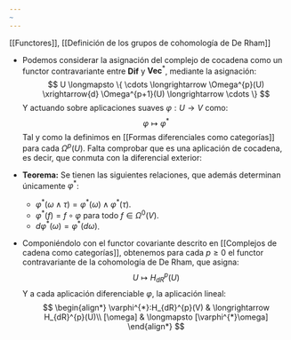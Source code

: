 ```yaml
---
~
---
```

[[Functores]], [[Definición de los grupos de cohomología de De Rham]]

- Podemos considerar la asignación del complejo de cocadena como un functor contravariante entre $\mathbf{Dif}$ y $\mathbf{Vec}^{*}$, mediante la asignación:$$
U \longmapsto \{ \cdots \longrightarrow  \Omega^{p}(U) \xrightarrow{d} \Omega^{p+1}(U) \longrightarrow  \cdots \}
$$Y actuando sobre aplicaciones suaves $\varphi:U\longrightarrow V$ como:$$
\varphi \longmapsto \varphi^*
$$Tal y como la definimos en [[Formas diferenciales como categorías]] para cada $\Omega^p(U)$. Falta comprobar que es una aplicación de cocadena, es decir, que conmuta con la diferencial exterior:
- **Teorema:** Se tienen las siguientes relaciones, que además determinan únicamente $\varphi^{*}$:
	- $\varphi^{*}(\omega \wedge \tau)=\varphi^{*}(\omega) \wedge \varphi^{*}(\tau)$.
	- $\varphi^{*}(f) = f \circ \varphi$ para todo $f \in \Omega^{0}(V)$.
	- $d\varphi^{*}(\omega) = \varphi^{*} (d \omega)$.

- Componiéndolo con el functor covariante descrito en [[Complejos de cadena como categorías]], obtenemos para cada $p \geq 0$ el functor contravariante de la cohomología de De Rham, que asigna:$$
U \longmapsto H_{dR}^{p}(U)
$$Y a cada aplicación diferenciable $\varphi$, la aplicación lineal:$$
\begin{align*}
\varphi^{*}:H_{dR}^{p}(V) & \longrightarrow H_{dR}^{p}(U)\\
[\omega] & \longmapsto [\varphi^{*}\omega]
\end{align*}
$$